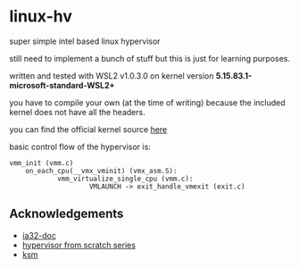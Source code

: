 # linux-hv
super simple intel based linux hypervisor

still need to implement a bunch of stuff but this is just for learning purposes.

written and tested with WSL2 v1.0.3.0 on kernel version **5.15.83.1-microsoft-standard-WSL2+**

you have to compile your own (at the time of writing) because the included kernel does not have all the headers.

you can find the official kernel source [here](https://github.com/microsoft/WSL2-Linux-Kernel)

basic control flow of the hypervisor is:

    vmm_init (vmm.c)
        on_each_cpu(__vmx_vminit) (vmx_asm.S):
                vmm_virtualize_single_cpu (vmm.c):
                        VMLAUNCH -> exit_handle_vmexit (exit.c)


## Acknowledgements

 - [ia32-doc](https://github.com/ia32-doc/ia32-doc)
 - [hypervisor from scratch series](https://rayanfam.com/topics/hypervisor-from-scratch-part-1/)
 - [ksm](https://github.com/asamy/ksm)


